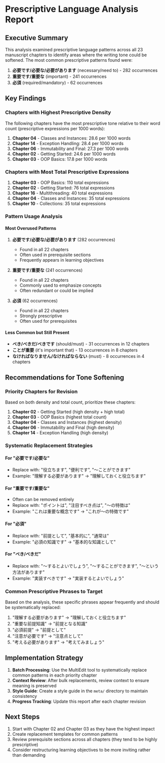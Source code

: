 # Prescriptive Language Analysis Report

## Executive Summary

This analysis examined prescriptive language patterns across all 23 manuscript chapters to identify areas where the writing tone could be softened. The most common prescriptive patterns found were:

1. **必要です/必要な/必要があります** (necessary/need to) - 282 occurrences
2. **重要です/重要な** (important) - 241 occurrences  
3. **必須** (required/mandatory) - 62 occurrences

## Key Findings

### Chapters with Highest Prescriptive Density

The following chapters have the most prescriptive tone relative to their word count (prescriptive expressions per 1000 words):

1. **Chapter 04** - Classes and Instances: 28.6 per 1000 words
2. **Chapter 14** - Exception Handling: 28.4 per 1000 words
3. **Chapter 06** - Immutability and Final: 27.3 per 1000 words
4. **Chapter 02** - Getting Started: 24.6 per 1000 words
5. **Chapter 03** - OOP Basics: 17.8 per 1000 words

### Chapters with Most Total Prescriptive Expressions

1. **Chapter 03** - OOP Basics: 110 total expressions
2. **Chapter 02** - Getting Started: 76 total expressions
3. **Chapter 16** - Multithreading: 40 total expressions
4. **Chapter 04** - Classes and Instances: 35 total expressions
5. **Chapter 10** - Collections: 35 total expressions

### Pattern Usage Analysis

#### Most Overused Patterns

1. **必要です/必要な/必要があります** (282 occurrences)
   - Found in all 22 chapters
   - Often used in prerequisite sections
   - Frequently appears in learning objectives

2. **重要です/重要な** (241 occurrences)
   - Found in all 22 chapters
   - Commonly used to emphasize concepts
   - Often redundant or could be implied

3. **必須** (62 occurrences)
   - Found in all 22 chapters
   - Strongly prescriptive
   - Often used for prerequisites

#### Less Common but Still Present

- **べき/べきだ/べきです** (should/must) - 31 occurrences in 12 chapters
- **ことが重要** (it's important that) - 13 occurrences in 8 chapters
- **なければなりません/なければならない** (must) - 8 occurrences in 4 chapters

## Recommendations for Tone Softening

### Priority Chapters for Revision

Based on both density and total count, prioritize these chapters:

1. **Chapter 02** - Getting Started (high density + high total)
2. **Chapter 03** - OOP Basics (highest total count)
3. **Chapter 04** - Classes and Instances (highest density)
4. **Chapter 06** - Immutability and Final (high density)
5. **Chapter 14** - Exception Handling (high density)

### Systematic Replacement Strategies

#### For "必要です/必要な"
- Replace with: "役立ちます", "便利です", "〜ことができます"
- Example: "理解する必要があります" → "理解しておくと役立ちます"

#### For "重要です/重要な"
- Often can be removed entirely
- Replace with: "ポイントは", "注目すべき点は", "〜の特徴は"
- Example: "これは重要な概念です" → "これが〜の特徴です"

#### For "必須"
- Replace with: "前提として", "基本的に", "通常は"
- Example: "必須の知識です" → "基本的な知識として"

#### For "べき/べきだ"
- Replace with: "〜するとよいでしょう", "〜することができます", "〜という方法があります"
- Example: "実装すべきです" → "実装するとよいでしょう"

### Common Prescriptive Phrases to Target

Based on the analysis, these specific phrases appear frequently and should be systematically replaced:

1. "理解する必要があります" → "理解しておくと役立ちます"
2. "重要な前提知識" → "前提となる知識"
3. "必須前提" → "前提として"
4. "注意が必要です" → "注意点として"
5. "考える必要があります" → "考えてみましょう"

## Implementation Strategy

1. **Batch Processing**: Use the MultiEdit tool to systematically replace common patterns in each priority chapter
2. **Context Review**: After bulk replacements, review context to ensure meaning is preserved
3. **Style Guide**: Create a style guide in the `meta/` directory to maintain consistency
4. **Progress Tracking**: Update this report after each chapter revision

## Next Steps

1. Start with Chapter 02 and Chapter 03 as they have the highest impact
2. Create replacement templates for common patterns
3. Review prerequisite sections across all chapters (they tend to be highly prescriptive)
4. Consider restructuring learning objectives to be more inviting rather than demanding